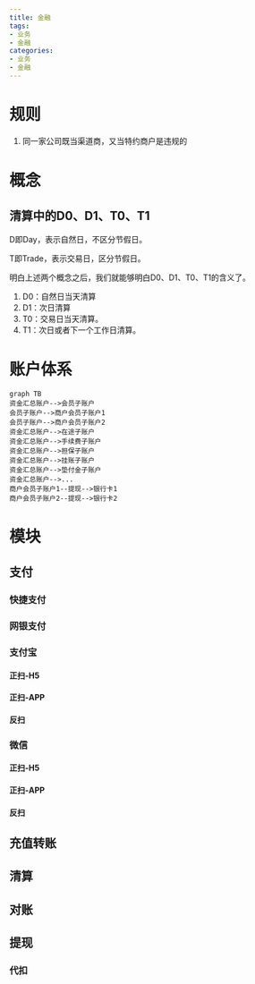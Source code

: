 ```yaml
---
title: 金融
tags: 
- 业务
- 金融
categories:
- 业务
- 金融
---
```


# 规则

1. 同一家公司既当渠道商，又当特约商户是违规的



# 概念

## 清算中的D0、D1、T0、T1

D即Day，表示自然日，不区分节假日。

T即Trade，表示交易日，区分节假日。

明白上述两个概念之后，我们就能够明白D0、D1、T0、T1的含义了。

1. D0：自然日当天清算
2. D1：次日清算
3. T0：交易日当天清算。
4. T1：次日或者下一个工作日清算。



# 账户体系

```mermaid
graph TB
资金汇总账户-->会员子账户
会员子账户-->商户会员子账户1
会员子账户-->商户会员子账户2
资金汇总账户-->在途子账户
资金汇总账户-->手续费子账户
资金汇总账户-->担保子账户
资金汇总账户-->挂账子账户
资金汇总账户-->垫付金子账户
资金汇总账户-->...
商户会员子账户1--提现-->银行卡1
商户会员子账户2--提现-->银行卡2
```





# 模块

## 支付

### 快捷支付



### 网银支付



### 支付宝

#### 正扫-H5

#### 正扫-APP

#### 反扫

### 微信

#### 正扫-H5

#### 正扫-APP

#### 反扫



## 充值转账



## 清算



## 对账



## 提现

### 代扣



